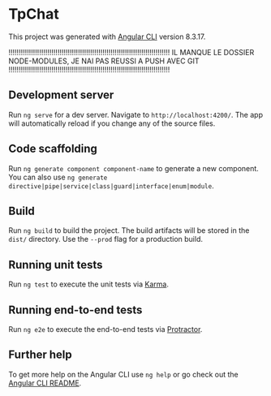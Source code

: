 # TpChat

This project was generated with [Angular CLI](https://github.com/angular/angular-cli) version 8.3.17.

!!!!!!!!!!!!!!!!!!!!!!!!!!!!!!!!!!!!!!!!!!!!!!!!!!!!!!!!!!!!!!!!!!!!!!!!!!!!!!!
IL MANQUE LE DOSSIER NODE-MODULES, JE NAI PAS REUSSI A PUSH AVEC GIT 
!!!!!!!!!!!!!!!!!!!!!!!!!!!!!!!!!!!!!!!!!!!!!!!!!!!!!!!!!!!!!!!!!!!!!!!!!!!!!!!

## Development server

Run `ng serve` for a dev server. Navigate to `http://localhost:4200/`. The app will automatically reload if you change any of the source files.

## Code scaffolding

Run `ng generate component component-name` to generate a new component. You can also use `ng generate directive|pipe|service|class|guard|interface|enum|module`.

## Build

Run `ng build` to build the project. The build artifacts will be stored in the `dist/` directory. Use the `--prod` flag for a production build.

## Running unit tests

Run `ng test` to execute the unit tests via [Karma](https://karma-runner.github.io).

## Running end-to-end tests

Run `ng e2e` to execute the end-to-end tests via [Protractor](http://www.protractortest.org/).

## Further help

To get more help on the Angular CLI use `ng help` or go check out the [Angular CLI README](https://github.com/angular/angular-cli/blob/master/README.md).
